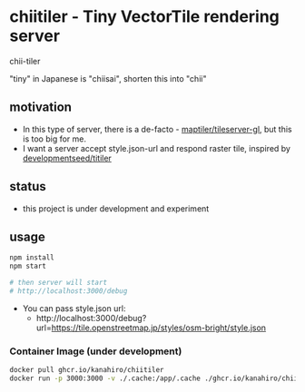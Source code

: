 # chiitiler - Tiny VectorTile rendering server

chii-tiler

"tiny" in Japanese is "chiisai", shorten this into "chii"

## motivation

- In this type of server, there is a de-facto - [maptiler/tileserver-gl](https://github.com/maptiler/tileserver-gl), but this is too big for me.
- I want a server accept style.json-url and respond raster tile, inspired by [developmentseed/titiler](https://github.com/developmentseed/titiler)

## status

- this project is under development and experiment

## usage

```sh
npm install
npm start

# then server will start
# http://localhost:3000/debug
```

- You can pass style.json url:
    - http://localhost:3000/debug?url=https://tile.openstreetmap.jp/styles/osm-bright/style.json


### Container Image (under development)

```sh
docker pull ghcr.io/kanahiro/chiitiler
docker run -p 3000:3000 -v ./.cache:/app/.cache ./ghcr.io/kanahiro/chiitiler
```